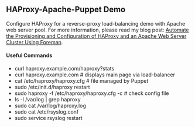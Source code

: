 ## HAProxy-Apache-Puppet Demo
Configure HAProxy for a reverse-proxy load-balancing demo with Apache web server pool. For more information, please read my blog post: [Automate the Provisioning and Configuration of HAProxy and an Apache Web Server Cluster Using Foreman](http://wp.me/p1RD28-1ok).

#### Useful Commands
* curl haproxy.example.com/haproxy?stats
* curl haproxy.example.com # displays main page via load-balancer
* cat /etc/haproxy/haproxy.cfg # file managed by Puppet
* sudo /etc/init.d/haproxy restart
* sudo haproxy -f /etc/haproxy/haproxy.cfg -c # check config file
* ls -l /var/log | grep haproxy
* sudo cat /var/log/haproxy.log
* sudo cat /etc/rsyslog.conf
* sudo service rsyslog restart

